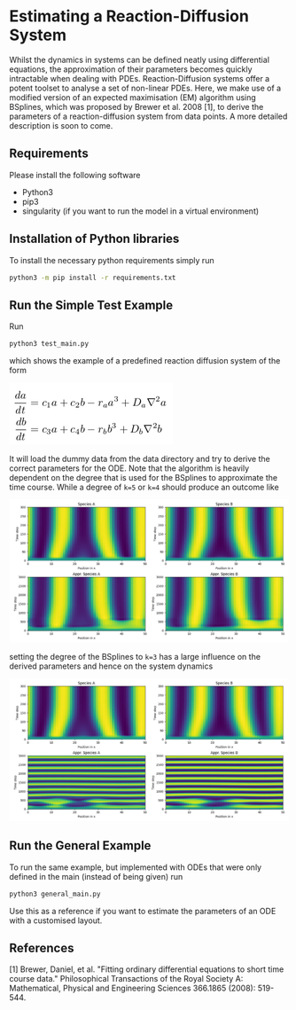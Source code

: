 # Estimating a Reaction-Diffusion System
Whilst the dynamics in systems can be defined neatly using differential
equations, the approximation of their parameters becomes quickly
intractable when dealing with PDEs. Reaction-Diffusion systems offer a potent
toolset to analyse a set of non-linear PDEs. Here, we make use of a modified
version of an expected maximisation (EM) algorithm using BSplines, which 
was proposed by Brewer et al. 2008 [1], to derive the parameters of a 
reaction-diffusion system from data points.
A more detailed description is soon to come.

## Requirements
Please install the following software 
- Python3
- pip3
- singularity (if you want to run the model in a virtual environment)

## Installation of Python libraries
To install the necessary python requirements simply run
```bash
python3 -m pip install -r requirements.txt
```

## Run the Simple Test Example
Run 
```bash
python3 test_main.py
```
which shows the example of a predefined reaction diffusion system of the form

![Reaction diffusion](figures/reaction-diffusion.png)

It will load the dummy data from the data directory
and try to derive the correct parameters for the ODE.
Note that the algorithm is heavily dependent on
the degree that is used for the BSplines to approximate
the time course. While a degree of `k=5` or `k=4` should produce
an outcome like

![Solution for k=4 or k=5](figures/test_k5.png)

setting the degree of the BSplines to `k=3` has a large
influence on the derived parameters and hence on the
system dynamics

![Solution for k=3](figures/test_k3.png) 

## Run the General Example
To run the same example, but implemented with ODEs that were only defined in the main (instead of being given)
run
```bash
python3 general_main.py
```
Use this as a reference if you want to estimate the parameters of an ODE with a customised layout.


## References
[1] Brewer, Daniel, et al. "Fitting ordinary differential equations to short time course data." Philosophical Transactions of the Royal Society A: Mathematical, Physical and Engineering Sciences 366.1865 (2008): 519-544.